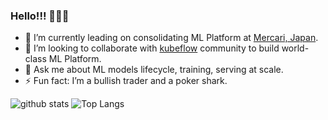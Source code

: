 ### Hello!!! 👋👋👋

- 🔭 I’m currently leading on consolidating ML Platform at [Mercari, Japan](https://careers.mercari.com/).
- 👯 I’m looking to collaborate with [kubeflow](https://www.kubeflow.org/) community to build world-class ML Platform.
- 💬 Ask me about ML models lifecycle, training, serving at scale.
- ⚡ Fun fact: I’m a bullish trader and a poker shark.

![github stats](https://github-readme-stats.vercel.app/api?username=subodh101&show_icons=true&theme=dark&custom_title=GitHub+Stats&hide=stars)
![Top Langs](https://github-readme-stats.vercel.app/api/top-langs/?username=subodh101&layout=compact&theme=dark&custom_title=Top+Langs&hide=Jupyter+Notebook)
